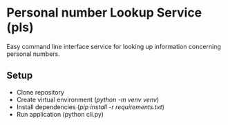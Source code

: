 # Personal number Lookup Service (pls)
Easy command line interface service for looking up information concerning personal numbers.

## Setup
- Clone repository
- Create virtual environment (*python -m venv venv*)
- Install dependencies (*pip install -r requirements.txt*)
- Run application (python cli.py)